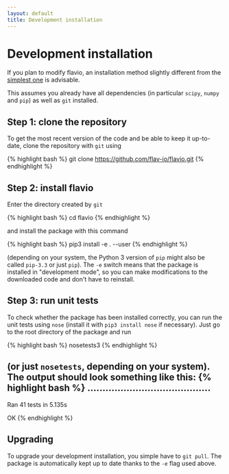 ```yaml
---
layout: default
title: Development installation
---
```


# Development installation

If you plan to modify flavio, an installation method slightly different from
the [simplest one](installation.html) is advisable.

This assumes you already have all dependencies (in particular `scipy`,
`numpy` and `pip`) as well as `git` installed.

## Step 1: clone the repository

To get the most recent version of the code and be able to keep it up-to-date,
clone the repository with `git` using

{% highlight bash %}
git clone https://github.com/flav-io/flavio.git
{% endhighlight %}


## Step 2: install flavio

Enter the directory created by `git`

{% highlight bash %}
cd flavio
{% endhighlight %}

and install the package with this command

{% highlight bash %}
pip3 install -e . --user
{% endhighlight %}

(depending on your system, the Python 3 version of `pip` might also be
called `pip-3.3` or just `pip`).
The `-e` switch means that the package is installed in "development mode", so
you can make modifications to the downloaded code and don't have to reinstall.

## Step 3: run unit tests

To check whether the package has been installed correctly, you can run the unit
tests using `nose` (install it with `pip3 install nose` if necessary).
Just go to the root directory of the package and run

{% highlight bash %}
nosetests3
{% endhighlight %}

(or just `nosetests`, depending on your system).
The output should look something like this:
{% highlight bash %}
.........................................
----------------------------------------------------------------------
Ran 41 tests in 5.135s

OK
{% endhighlight %}

## Upgrading

To upgrade your development installation, you simple have to `git pull`.
The package is automatically kept up to date thanks to the `-e` flag used above.
